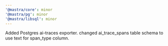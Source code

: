 ```yaml
---
'@mastra/core': minor
'@mastra/pg': minor
'@mastra/libsql': minor
---
```


Added Postgres ai-traces exporter. changed ai_trace_spans table schema to use text for span_type column.
